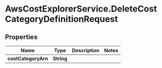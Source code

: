 # AwsCostExplorerService.DeleteCostCategoryDefinitionRequest

## Properties

Name | Type | Description | Notes
------------ | ------------- | ------------- | -------------
**costCategoryArn** | **String** |  | 


